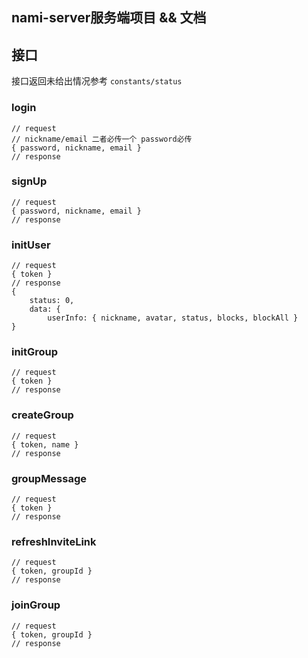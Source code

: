 ## nami-server服务端项目 && 文档

## 接口

接口返回未给出情况参考 `constants/status`
### login
```
// request
// nickname/email 二者必传一个 password必传
{ password, nickname, email }
// response
```

### signUp
```
// request
{ password, nickname, email }
// response
```

### initUser
```
// request
{ token }
// response
{
    status: 0,
    data: {
        userInfo: { nickname, avatar, status, blocks, blockAll }
}
```

### initGroup
```
// request
{ token }
// response
```
### createGroup
```
// request
{ token, name }
// response
```

### groupMessage
```
// request
{ token }
// response
```

### refreshInviteLink
```
// request
{ token, groupId }
// response
```

### joinGroup
```
// request
{ token, groupId }
// response
```